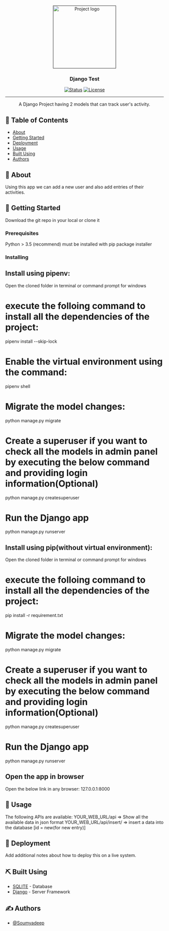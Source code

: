 <p align="center">
  <a href="" rel="noopener">
 <img width=200px height=200px src="https://i.imgur.com/6wj0hh6.jpg" alt="Project logo"></a>
</p>

<h3 align="center">Django Test</h3>

<div align="center">

[![Status](https://img.shields.io/badge/status-active-success.svg)]()
[![License](https://img.shields.io/badge/license-MIT-blue.svg)](/LICENSE)

</div>

---

<p align="center"> A Django Project having 2 models that can track user's activity.
    <br> 
</p>

## 📝 Table of Contents

- [About](#about)
- [Getting Started](#getting_started)
- [Deployment](#deployment)
- [Usage](#usage)
- [Built Using](#built_using)
- [Authors](#authors)

## 🧐 About <a name = "about"></a>

Using this app we can add a new user and also add entries of their activities.

## 🏁 Getting Started <a name = "getting_started"></a>

Download the git repo in your local or clone it

### Prerequisites

Python > 3.5 (recommend) must be installed with pip package installer


### Installing

## Install using pipenv:
Open the cloned folder in terminal or command prompt for windows
# execute the folloing command to install all the dependencies of the project:
pipenv install --skip-lock
# Enable the virtual environment using the command:
pipenv shell
# Migrate the model changes:
python manage.py migrate
# Create a superuser if you want to check all the models in admin panel by executing the below command and providing login information(Optional)
python manage.py createsuperuser
# Run the Django app
python manage.py runserver

## Install using pip(without virtual environment):
Open the cloned folder in terminal or command prompt for windows
# execute the folloing command to install all the dependencies of the project:
pip install -r requirement.txt
# Migrate the model changes:
python manage.py migrate
# Create a superuser if you want to check all the models in admin panel by executing the below command and providing login information(Optional)
python manage.py createsuperuser
# Run the Django app
python manage.py runserver

## Open the app in browser
Open the below link in any browser:
127.0.0.1:8000


## 🎈 Usage <a name="usage"></a>

The following APIs are available:
YOUR_WEB_URL/api => Show all the available data in json format
YOUR_WEB_URL/api/insert/ => insert a data into the database [id = new(for new entry)]


## 🚀 Deployment <a name = "deployment"></a>

Add additional notes about how to deploy this on a live system.

## ⛏️ Built Using <a name = "built_using"></a>

- [SQLITE](https://www.sqlite.org/) - Database
- [Django](https://www.djangoproject.com/) - Server Framework

## ✍️ Authors <a name = "authors"></a>

- [@Soumyadeep](https://github.com/Soumyadeep03Github/) 
